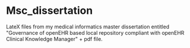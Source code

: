 # Msc_dissertation
LateX files from my medical informatics master dissertation entitled "Governance of openEHR based local repository compliant with openEHR Clinical Knowledge Manager" + pdf file. 
